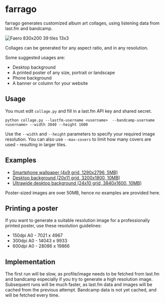 # farrago

farrago generates customized album art collages, using listening data from last.fm and bandcamp.

![Faero  830x200  39 tiles  13x3](https://user-images.githubusercontent.com/12180217/235739644-dd3f7c9d-c71a-4b35-8061-f9d9b67c24aa.png)

Collages can be generated for any aspect ratio, and in any resolution.

Some suggested usages are:
- Desktop background
- A printed poster of any size, portrait or landscape
- Phone background
- A banner or column for your website

## Usage
You must edit `collage.py` and fill in a last.fm API key and shared secret.

`python collage.py --lastfm-username <username>  --bandcamp-username <username> --width 3840 --height 1600`

Use the `--width` and `--height` parameters to specify your required image resolution. You can also use `--max-covers` 
to limit how many covers are used - resulting in larger tiles.

## Examples
- [Smartphone wallpaper (4x9 grid, 1290x2796, 5MB)](https://user-images.githubusercontent.com/12180217/235741093-a6b0f4c4-667b-4872-a0c8-93edfbff8e8b.png)
- [Desktop background (20x11 grid, 3200x1800, 10MB)](https://i.imgur.com/LRd8LYD.jpg)
- [Ultrawide desktop background (24x10 grid, 3840x1600, 10MB)](https://i.imgur.com/SVF48pJ.jpg)

Poster-sized images are over 50MB, hence no examples are provided here.


## Printing a poster

If you want to generate a suitable resolution image for a professionally printed poster, use these resolution guidelines:
- 150dpi A0 - 7021 x 4967
- 300dpi A0 - 14043 x 9933
- 600dpi A0 - 28086 x 19866


## Implementation
The first run will be slow, as profile/image needs to be fetched from last.fm and bandcamp
especially if you try to generate a high resolution image. Subsequent runs will be 
much faster, as last.fm data and images will be cached from the previous attempt.
Bandcamp data is not yet cached, and will be fetched every time.
